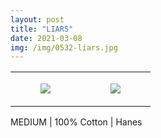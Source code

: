 ```yaml
---
layout: post
title: "LIARS"
date: 2021-03-08
img: /img/0532-liars.jpg
---
```




<table style="width:100%;"><tr><td style="vertical-align:top;">
      <figure class="tmblr-full" data-orig-height="2048" data-orig-width="1365" data-orig-src="https://concertshirts.netlify.app/shirts/0532/0532-01.jpg"><img src="https://64.media.tumblr.com/9de76eadb693368792e9a44e8dfee2a5/bf6a8d09922c3a9e-ad/s540x810/637da570ea0e9f06da8fcf5266c0813a8556e132.jpg" data-orig-height="2048" data-orig-width="1365" data-orig-src="https://concertshirts.netlify.app/shirts/0532/0532-01.jpg"/></figure></td>
    <td style="vertical-align:top;">
      <figure class="tmblr-full" data-orig-height="2048" data-orig-width="1365" data-orig-src="https://concertshirts.netlify.app/shirts/0532/0532-02.jpg"><img src="https://64.media.tumblr.com/4de6c975fc91b98b6d1734e8735d1c1d/bf6a8d09922c3a9e-07/s540x810/231a833ec5b45391069405fbac5ae68cddbeb70a.jpg" data-orig-height="2048" data-orig-width="1365" data-orig-src="https://concertshirts.netlify.app/shirts/0532/0532-02.jpg"/></figure></td>
  </tr></table><p>
  MEDIUM | 100% Cotton | Hanes
</p>
